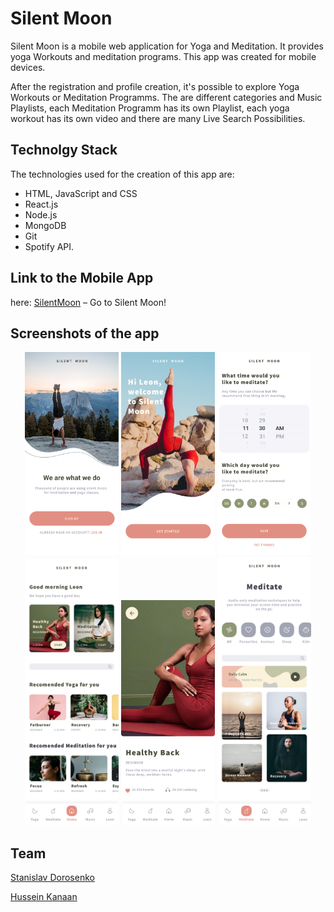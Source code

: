 # Silent Moon

Silent Moon is a mobile web application for Yoga and Meditation. It provides yoga Workouts and meditation programs.
This app was created for mobile devices. 

After the registration and profile creation, it's possible to explore Yoga Workouts or Meditation Programms. 
The are different categories and Music Playlists, each Meditation Programm has its own Playlist, each yoga workout has its own video and there are many Live Search Possibilities.


## Technolgy Stack 

The technologies used for the creation of this app are: 
- HTML, JavaScript and CSS
- React.js
- Node.js 
- MongoDB
- Git
- Spotify API.


## Link to the Mobile App

here: [SilentMoon](https://silent-moon-client.herokuapp.com/) – Go to Silent Moon!


## Screenshots of the app

<div align="center">
    <img src="./screenshots/Login.png" width="150" />
     <img src="./screenshots/Welcome.png" width="150" />
    <img src="./screenshots/Reminders.png" width="150" />
    <br/> 
    <img src="./screenshots/Home.png" width="150"/>
    <img src="./screenshots/Yoga Details.png" width="150" />
    <img src="./screenshots/Meditate.jpg" width="150"/>
</div>

## Team

[Stanislav Dorosenko](https://github.com/Stanni11) <br />

[Hussein Kanaan](https://github.com/HusseinKanaan) <br />




